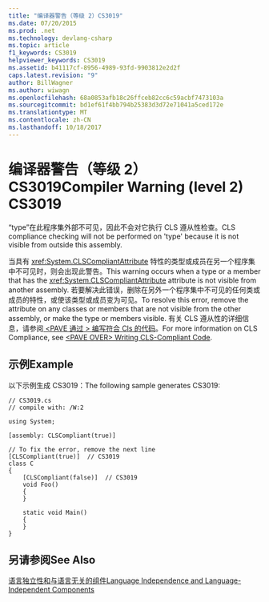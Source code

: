 ```yaml
---
title: "编译器警告（等级 2）CS3019"
ms.date: 07/20/2015
ms.prod: .net
ms.technology: devlang-csharp
ms.topic: article
f1_keywords: CS3019
helpviewer_keywords: CS3019
ms.assetid: b41117cf-8956-4989-93fd-9903812e2d2f
caps.latest.revision: "9"
author: BillWagner
ms.author: wiwagn
ms.openlocfilehash: 68a0853afb18c26ffceb82cc6c59acbf7473103a
ms.sourcegitcommit: bd1ef61f4bb794b25383d3d72e71041a5ced172e
ms.translationtype: MT
ms.contentlocale: zh-CN
ms.lasthandoff: 10/18/2017
---
```

# <a name="compiler-warning-level-2-cs3019"></a><span data-ttu-id="4cba7-102">编译器警告（等级 2）CS3019</span><span class="sxs-lookup"><span data-stu-id="4cba7-102">Compiler Warning (level 2) CS3019</span></span>
<span data-ttu-id="4cba7-103">“type”在此程序集外部不可见，因此不会对它执行 CLS 遵从性检查。</span><span class="sxs-lookup"><span data-stu-id="4cba7-103">CLS compliance checking will not be performed on 'type' because it is not visible from outside this assembly.</span></span>  
  
 <span data-ttu-id="4cba7-104">当具有 <xref:System.CLSCompliantAttribute> 特性的类型或成员在另一个程序集中不可见时，则会出现此警告。</span><span class="sxs-lookup"><span data-stu-id="4cba7-104">This warning occurs when a type or a member that has the <xref:System.CLSCompliantAttribute> attribute is not visible from another assembly.</span></span> <span data-ttu-id="4cba7-105">若要解决此错误，删除在另外一个程序集中不可见的任何类或成员的特性，或使该类型或成员变为可见。</span><span class="sxs-lookup"><span data-stu-id="4cba7-105">To resolve this error, remove the attribute on any classes or members that are not visible from the other assembly, or make the type or members visible.</span></span> <span data-ttu-id="4cba7-106">有关 CLS 遵从性的详细信息，请参阅[ \<PAVE 通过 > 编写符合 Cls 的代码](http://msdn.microsoft.com/en-us/4c705105-69a2-4e5e-b24e-0633bc32c7f3)。</span><span class="sxs-lookup"><span data-stu-id="4cba7-106">For more information on CLS Compliance, see [\<PAVE OVER> Writing CLS-Compliant Code](http://msdn.microsoft.com/en-us/4c705105-69a2-4e5e-b24e-0633bc32c7f3).</span></span>  
  
## <a name="example"></a><span data-ttu-id="4cba7-107">示例</span><span class="sxs-lookup"><span data-stu-id="4cba7-107">Example</span></span>  
 <span data-ttu-id="4cba7-108">以下示例生成 CS3019：</span><span class="sxs-lookup"><span data-stu-id="4cba7-108">The following sample generates CS3019:</span></span>  
  
```  
// CS3019.cs  
// compile with: /W:2  
  
using System;  
  
[assembly: CLSCompliant(true)]  
  
// To fix the error, remove the next line  
[CLSCompliant(true)]  // CS3019  
class C  
{  
    [CLSCompliant(false)]  // CS3019  
    void Foo()  
    {  
    }  
  
    static void Main()  
    {  
    }  
}  
```  
  
## <a name="see-also"></a><span data-ttu-id="4cba7-109">另请参阅</span><span class="sxs-lookup"><span data-stu-id="4cba7-109">See Also</span></span>  
 [<span data-ttu-id="4cba7-110">语言独立性和与语言无关的组件</span><span class="sxs-lookup"><span data-stu-id="4cba7-110">Language Independence and Language-Independent Components</span></span>](https://msdn.microsoft.com/library/12a7a7h3)
